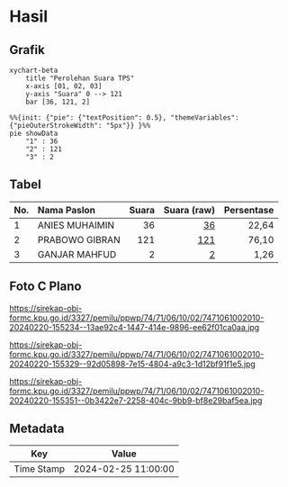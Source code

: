 # Hasil

## Grafik

```mermaid
xychart-beta
    title "Perolehan Suara TPS"
    x-axis [01, 02, 03]
    y-axis "Suara" 0 --> 121
    bar [36, 121, 2]
```

```mermaid
%%{init: {"pie": {"textPosition": 0.5}, "themeVariables": {"pieOuterStrokeWidth": "5px"}} }%%
pie showData
    "1" : 36
    "2" : 121
    "3" : 2
```

## Tabel

| No. | Nama Paslon    | Suara | Suara (raw) | Persentase |
|:--- |:-------------- | -----:| -----------:| ----------:|
| 1   | ANIES MUHAIMIN | 36    | [36][p-1]   | 22,64      |
| 2   | PRABOWO GIBRAN | 121   | [121][p-2]  | 76,10      |
| 3   | GANJAR MAHFUD  | 2     | [2][p-3]    | 1,26       |


[p-1]: https://github.com/gigit-pemilu/pemilu-2024-74-sulawesi-tenggara/blob/main/pilpres/hitung-suara/sub/74-sulawesi-tenggara/sub/71-kota-kendari/sub/06-abeli/sub/1002-lapulu/sub/010-tps/sub/paslon-1.txt
[p-2]: https://github.com/gigit-pemilu/pemilu-2024-74-sulawesi-tenggara/blob/main/pilpres/hitung-suara/sub/74-sulawesi-tenggara/sub/71-kota-kendari/sub/06-abeli/sub/1002-lapulu/sub/010-tps/sub/paslon-2.txt
[p-3]: https://github.com/gigit-pemilu/pemilu-2024-74-sulawesi-tenggara/blob/main/pilpres/hitung-suara/sub/74-sulawesi-tenggara/sub/71-kota-kendari/sub/06-abeli/sub/1002-lapulu/sub/010-tps/sub/paslon-3.txt

## Foto C Plano

https://sirekap-obj-formc.kpu.go.id/3327/pemilu/ppwp/74/71/06/10/02/7471061002010-20240220-155234--13ae92c4-1447-414e-9896-ee62f01ca0aa.jpg

https://sirekap-obj-formc.kpu.go.id/3327/pemilu/ppwp/74/71/06/10/02/7471061002010-20240220-155329--92d05898-7e15-4804-a9c3-1d12bf91f1e5.jpg

https://sirekap-obj-formc.kpu.go.id/3327/pemilu/ppwp/74/71/06/10/02/7471061002010-20240220-155351--0b3422e7-2258-404c-9bb9-bf8e29baf5ea.jpg


## Metadata

| Key        | Value               |
| ---------- | ------------------- |
| Time Stamp | 2024-02-25 11:00:00 |



